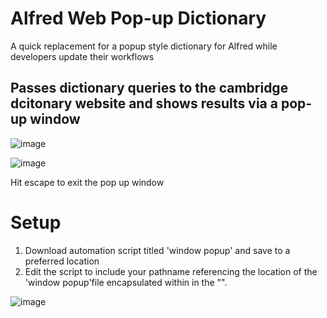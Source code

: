 # Alfred Web Pop-up Dictionary
A quick replacement for a popup style dictionary for Alfred while developers update their workflows

## Passes dictionary queries to the cambridge dcitonary website and shows results via a pop-up window
![image](https://user-images.githubusercontent.com/98722477/159403996-bdb3052f-6a5b-458d-b534-a6a7f3abbdc2.png)

![image](https://user-images.githubusercontent.com/98722477/159404043-5323db9e-1405-4d0b-8f87-7c2ebfcdefbb.png)

Hit escape to exit the pop up window

# Setup
1. Download automation script titled 'window popup' and save to a preferred location
2. Edit the script to include your pathname referencing the location of the 'window popup'file encapsulated within in the "".

![image](https://user-images.githubusercontent.com/98722477/159405673-92ac59eb-3621-4f72-9182-a76929f7490a.png)
